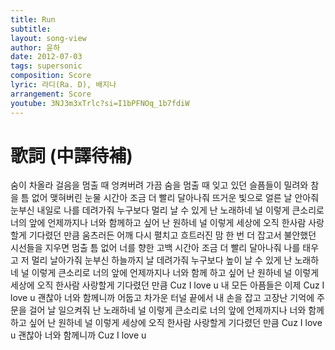```yaml
---
title: Run
subtitle:
layout: song-view
author: 윤하
date: 2012-07-03
tags: supersonic
composition: Score
lyric: 라디(Ra. D), 배지나
arrangement: Score
youtube: 3NJ3m3xTrlc?si=I1bPFNOq_1b7fdiW
---
```


# 歌詞 (中譯待補)

숨이 차올라
걸음을 멈출 때
엉켜버려 가끔
숨을 멈출 때
잊고 있던 슬픔들이 밀려와
참을 틈 없어
맺혀버린 눈물
시간아 조금 더 빨리
달아나줘 뜨거운
빛으로 얼른 날 안아줘
눈부신 내일로 나를
데려가줘 누구보다
멀리 날 수 있게
난 노래하네
널 이렇게 큰소리로
너의 앞에
언제까지나 너와
함께하고 싶어
난 원하네 널
이렇게 세상에
오직 한사람
사랑할게
기다렸던 만큼
움츠러든 어깨 다시
펼치고 흐트러진 맘
한 번 더 잡고서
불안했던 시선들을
지우면 멈출 틈 없어
너를 향한 고백
시간아 조금 더 빨리
달아나줘
나를 태우고
저 멀리 날아가줘
눈부신 하늘까지 날
데려가줘 누구보다
높이 날 수 있게
난 노래하네
널 이렇게 큰소리로
너의 앞에
언제까지나 너와
함께 하고 싶어
난 원하네 널
이렇게 세상에
오직 한사람
사랑할게
기다렸던 만큼
Cuz I love u
내 모든 아픔들은 이제
Cuz I love u
괜찮아 너와 함께니까
어둡고 차가운 터널
끝에서 내 손을 잡고
고장난 기억에 주문을
걸어 날 일으켜줘
난 노래하네
널 이렇게 큰소리로
너의 앞에
언제까지나 너와
함께 하고 싶어
난 원하네 널
이렇게 세상에
오직 한사람
사랑할게
기다렸던 만큼
Cuz I love u
괜찮아 너와 함께니까
Cuz I love u
